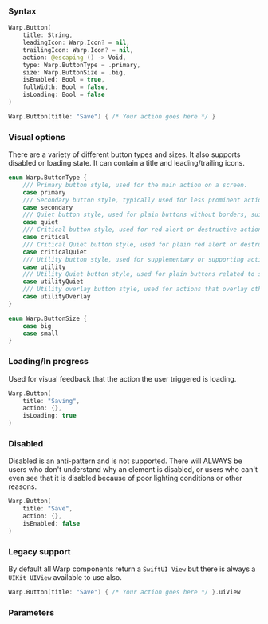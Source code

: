 

### Syntax

```swift example
Warp.Button(
    title: String,
    leadingIcon: Warp.Icon? = nil,
    trailingIcon: Warp.Icon? = nil,
    action: @escaping () -> Void,
    type: Warp.ButtonType = .primary,
    size: Warp.ButtonSize = .big,
    isEnabled: Bool = true,
    fullWidth: Bool = false,
    isLoading: Bool = false
)
```

```swift example
Warp.Button(title: "Save") { /* Your action goes here */ }
```

### Visual options

There are a variety of different button types and sizes. It also supports disabled or loading state. It can contain a title and leading/trailing icons.

```swift example
enum Warp.ButtonType {
    /// Primary button style, used for the main action on a screen.
    case primary
    /// Secondary button style, typically used for less prominent actions, styled as subtitle or caption buttons.
    case secondary
    /// Quiet button style, used for plain buttons without borders, suitable for actions with minimal emphasis.
    case quiet
    /// Critical button style, used for red alert or destructive actions that require attention.
    case critical
    /// Critical Quiet button style, used for plain red alert or destructive buttons without borders.
    case criticalQuiet
    /// Utility button style, used for supplementary or supporting actions, often with a neutral appearance.
    case utility
    /// Utility Quiet button style, used for plain buttons related to supplementary or supporting actions without borders.
    case utilityQuiet
    /// Utility overlay button style, used for actions that overlay other content, often with a transparent or semi-transparent background.
    case utilityOverlay 
}

enum Warp.ButtonSize {
    case big
    case small
}
```

### Loading/In progress

Used for visual feedback that the action the user triggered is loading.

```swift example
Warp.Button(
    title: "Saving",
    action: {},
    isLoading: true
)
```

### Disabled

Disabled is an anti-pattern and is not supported. There will ALWAYS be users who
don't understand why an element is disabled, or users who can't even see that it
is disabled because of poor lighting conditions or other reasons.

```swift example
Warp.Button(
    title: "Save",
    action: {},
    isEnabled: false
)
```

### Legacy support

By default all Warp components return a `SwiftUI View` but there is always a `UIKit UIView` available to use also.

```swift example
Warp.Button(title: "Save") { /* Your action goes here */ }.uiView
```

### Parameters

<api-table type=iOS component="Button" />